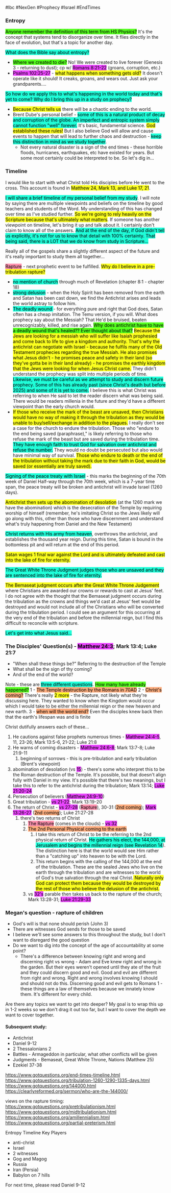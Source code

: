 #lbc #NexGen #Prophecy #Israel #EndTimes 

### Entropy
<mark style="background: #3EFF00E0;">Anyone remember the definition of this term from HS Physics?</mark> It's the concept that systems tend to disorganize over time. It flies directly in the face of evolution, but that's a topic for another day. 

<mark style="background: #00FFD3E0;">What does the Bible say about entropy?</mark>
- <mark style="background: #3EFF00E0;">Where we created to die?</mark> No! We were created to live forever (Genesis 3 - returning to dust); cp w/ <mark style="background: #E100FFBA;">Romans 8:21-22</mark> (groans, corruption, etc.)
- <mark style="background: #E100FFBA;">Psalms 102:25-27</mark> - <mark style="background: #FBFF00E0;">what happens when something gets old?</mark> It doesn't operate like it should! It creaks, groans, and wears out. Just ask your grandparents....

<mark style="background: #00FFD3E0;">So how do we apply this to what's happening in the world today and that's yet to come? Why do I bring this up in a study on prophecy?</mark>
- <mark style="background: #FBFF00E0;">Because Christ tells us</mark> there will be a chaotic ending to the world. 
- Brent Dube's personal belief - <mark style="background: #00FFD3E0;">some of this is a natural product of decay and corruption of the globe. An imperfect and entropic system simply cannot function "well" forever.</mark> It's basic, fundamental science. <mark style="background: #FBFF00E0;">God established these rules!</mark> But I also believe God will allow and cause events to happen that will lead to further chaos and destruction - <mark style="background: #00FFD3E0;">keep this distinction in mind as we study together</mark>.
	- Not every natural disaster is a sign of the end times - these horrible floods, hurricanes, earthquakes, etc have existed for years. But some most certainly could be interpreted to be. So let's dig in...

### Timeline
I would like to start with what Christ told His disciples before He went to the cross. This account is found in <mark style="background: #FBFF00E0;">Matthew 24, Mark 13, and Luke 17, 21</mark>.

<mark style="background: #00FFD3E0;">I will share a brief timeline of my personal belief from my study</mark>. I will note by saying there are multiple viewpoints and beliefs on the timeline by good teachers and students of the Word. My understanding of this has changed over time as I've studied further. <mark style="background: #FBFF00E0;">So we're going to rely heavily on the Scripture because that's ultimately what matters</mark>. If someone has another viewpoint on timeline, let's bring it up and talk about it. I certainly don't claim to know all of the answers. <mark style="background: #00FFD3E0;">And at the end of the day, if God didn't tell us explicitly, it's not for us to know that detail with 100% certainty. That being said, there is a LOT that we do know from study in Scripture...</mark>

Really all of the gospels share a slightly different aspect of the future and it's really important to study them all together...


<mark style="background: #FF5582A6;">Rapture</mark> - next prophetic event to be fulfilled. <mark style="background: #FBFF00E0;">Why do I believe in a pre-tribulation rapture?</mark>
- <mark style="background: #00FFD3E0;">no mention of church</mark> through much of Revelation (chapter 8:1 - chapter 18)
- <mark style="background: #00FFD3E0;">strong delusion</mark> - when the Holy Spirit has been removed from the earth and Satan has been cast down, we find the Antichrist arises and leads the world astray to follow him. 
- <mark style="background: #00FFD3E0;">The deadly wound </mark>- for everything pure and right that God does, Satan often has a cheap imitation. The Temu version, if you will. What does prophecy say about the Messiah? That He'd be bruised, beaten unrecognizably, killed, and rise again. <mark style="background: #3EFF00E0;">Why does antichrist have to have a deadly wound that's healed?? Ever thought about that?</mark> <mark style="background: #FBFF00E0;">Because the Jews are looking for a messiah who will suffer like Isaiah prophesied and come back to life to give a kingdom and authority. That's why the antichrist can negotiate with Israel - because he fulfils many of the Old Testament prophecies regarding the true Messiah. He also promises what Jesus didn't - he promises peace and safety in their land (so they've gotta be in their land already) - he promises the earthly kingdom that the Jews were looking for when Jesus Christ came.</mark> They didn't understand the prophecy was split into multiple periods of time. <mark style="background: #00FFD3E0;">Likewise, we must be careful as we attempt to study and discern future prophecy. Some of this has already past (since Christ's death but before 2025) and some of it is yet to come.</mark> I believe this is what Christ was referring to when He said to let the reader discern what was being said. There would be readers millenia in the future and they'd have a different viewpoint than the early church would.
- <mark style="background: #FBFF00E0;">If those who receive the mark of the beast are unsaved, then Christians would have no way of making it through the tribulation as they would be unable to buy/sell/exchange in addition to the plagues.</mark> I really don't see a case for the church to endure the tribulation. Those who "endure to the end being saved (paraphrase)," is likely referring to those who refuse the mark of the beast but are saved during the tribulation time. <mark style="background: #00FFD3E0;">They have enough faith to trust God for salvation over antichrist and refuse the number.</mark> They would no doubt be persecuted but also would have minimal way of survival. <mark style="background: #FBFF00E0;">Those who endure to death or the end of the tribulation without taking the mark due to their faith in God, would be saved (or essentially are truly saved).</mark>

<mark style="background: #00FFD3E0;">Signing of the peace treaty with Israel</mark> - this marks the beginning of the 70th week of Daniel
Half-way through the 70th week, which is a 7-year time span, the peace treaty will be broken and antichrist will invade Israel (1260 days).

<mark style="background: #FBFF00E0;">Antichrist then sets up the abomination of desolation</mark> (at the 1260 mark we have the abomination) which is the desecration of the Temple by requiring worship of himself (remember, he's imitating Christ so the Jews likely will go along with this, other than those who have discernment and understand what's truly happening from Daniel and the New Testament)

<mark style="background: #00FFD3E0;">Christ returns with His army from heaven</mark>, overthrows the antichrist, and establishes the thousand year reign. During this time, Satan is bound in the bottomless pit and will return at the end of this period.

<mark style="background: #FBFF00E0;">Satan wages 1 final war against the Lord and is ultimately defeated and cast into the lake of fire for eternity. </mark>

<mark style="background: #00FFD3E0;">The Great White Throne Judgment judges those who are unsaved and they are sentenced into the lake of fire for eternity.</mark>

<mark style="background: #FBFF00E0;">The Bemaseat judgment occurs after the Great White Throne Judgement </mark>where Christians are awarded our crowns or rewards to cast at Jesus' feet. I do not agree with the thought that the Bemaseat judgment occurs during the tribulation as the crowns and things we'd cast at Jesus' feet would be destroyed and would not include all of the Christians who will be converted during the tribulation period. I could see an argument for this occurring at the very end of the tribulation and before the millennial reign, but I find this difficult to reconcile with scripture. 


<mark style="background: #00FFD3E0;">Let's get into what Jesus said...</mark>

### The Disciples' Question(s) - <mark style="background: #E100FFBA;">Matthew 24:3</mark>; Mark 13:4; Luke 21:7
- "When shall these things be?" Referring to the destruction of the Temple
- What shall be the sign of thy coming?
- And of the end of the world?

Note - these are <mark style="background: #00FFD3E0;">three different questions</mark>. <mark style="background: #3EFF00E0;">How many have already happened?</mark>
1 - <mark style="background: #FF5C0080;">The Temple destruction by the Romans in 70AD</mark>
2 - <mark style="background: #FF5C0080;">Christ's coming?</mark> There's really <mark style="background: #FBFF00E0;">2 more</mark> - the Rapture, not likely what they're discussing here. They wanted to know when the Kingdom would occur which I would take to be either the millennial reign or the new heaven and new earth.
3 - <mark style="background: #FF5C0080;">when will the world end?</mark> Even the disciples knew back then that the earth's lifespan was and is finite

Christ dutifully answers each of these...
1) He cautions against false prophets numerous times - <mark style="background: #E100FFBA;">Matthew 24:4-5</mark>, 11, 23-26; Mark 13:5-6, 21-22; Luke 21:8
2) He warns of coming disasters - <mark style="background: #E100FFBA;">Matthew 24:6-8</mark>; Mark 13:7-8; Luke 21:9-11
	1) beginning of sorrows - this is pre-tribulation and early tribulation (Brent's viewpoint)
3) abomination of desolation (vs <mark style="background: #E100FFBA;">15</mark>) - there's some who interpret this to be the Roman destruction of the Temple. It's possible, but that doesn't align fully with Daniel in my view. It's possible that there's two meanings, but I take this to refer to the antichrist during the tribulation; Mark 13:14; <mark style="background: #E100FFBA;">Luke 21:20-24</mark>
4) Persecution of believers (<mark style="background: #E100FFBA;">Matthew 24:9-10</mark>)
5) Great tribulation - <mark style="background: #E100FFBA;">vs 21-22</mark>; Mark 13:19-20
6) The return of Christ - <mark style="background: #E100FFBA;">vs 27-28</mark> (<mark style="background: #FF5582A6;">Rapture</mark>), 30-31 (<mark style="background: #FF5C0080;">2nd coming</mark>); <mark style="background: #E100FFBA;">Mark 13:26-27</mark> (<mark style="background: #FF5C0080;">2nd coming</mark>); Luke 21:27-28
	1) there's two returns of Christ
		1) <mark style="background: #FF5582A6;">The Rapture</mark> (comes in the clouds) - <mark style="background: #E100FFBA;">vs 32</mark>
		2) <mark style="background: #FF5C0080;">The 2nd Personal Physical coming to the earth</mark>
			1) I take this return of Christ to be the referring to the 2nd physical return of Christ. <mark style="background: #00FFD3E0;">He gathers his elect, the 144,000, at Jerusalem and begins the millennial reign (see Revelation 14</mark>). The distinction here is that the world would see Him rather than a "catching up" into heaven to be with the Lord.
			2) This return begins with the calling of the 144,000 at the end of the tribulation. These are the sealed Jews who live on the earth through the tribulation and are witnesses to the world of God's true salvation through the real Christ.<mark style="background: #FBFF00E0;"> Naturally only God can protect them because they would be destroyed by the rest of those who believe the delusion of the antichrist.</mark>
		3) vs <mark style="background: #E100FFBA;">32's</mark> parable then takes us back to the rapture of the church; Mark 13:28-31; <mark style="background: #E100FFBA;">Luke 21:29-33</mark>


### Megan's question - rapture of children
- God's will is that none should perish (John 3)
- There are witnesses God sends for those to be saved
- I believe we'll see some answers to this throughout the study, but I don't want to disregard the good question
- Do we want to dig into the concept of the age of accountability at some point?
	- There's a difference between knowing right and wrong and discerning right vs wrong - Adam and Eve knew right and wrong in the garden. But their eyes weren't opened until they ate of the fruit and they could discern good and evil. Good and evil are different from right and wrong. Right and wrong involves knowing I should and should not do this. Discerning good and evil gets to Romans 1 - these things are a law of themselves because we innately know them. It's different for every child.

Are there any topics we want to get into deeper? My goal is to wrap this up in 1-2 weeks so we don't drag it out too far, but I want to cover the depth we want to cover together.

#### Subsequent study:
- Antichrist
- Daniel 9-12
- 2 Thessalonians 2
- Battles - Armageddon in particular, what other conflicts will be given
- Judgments - Bemaseat, Great White Throne, Nations (Matthew 25)
- Ezekiel 37-38

https://www.gotquestions.org/end-times-timeline.html
https://www.gotquestions.org/tribulation-1260-1290-1335-days.html
https://www.gotquestions.org/144000.html
https://clearlyreformed.org/sermon/who-are-the-144000/

views on the rapture timing:
https://www.gotquestions.org/pretribulationism.html
https://www.gotquestions.org/midtribulationism.html
https://www.gotquestions.org/amillennialism.html
https://www.gotquestions.org/partial-preterism.html

Entropy
Timeline
Key Players
- anti-christ
- Israel
- 2 witnesses
- Gog and Magog
- Russia
- Iran (Persia)
- Babylon on 7 hills


For next time, please read Daniel 9-12
